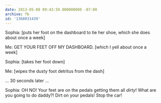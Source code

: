 ```yaml
---
date: 2013-05-08 09:43:59.000000000 -07:00
archive: fb
id: '1368031439'
---
```


Sophia: [puts her foot on the dashboard to tie her shoe, which she does about once a week]

Me: GET YOUR FEET OFF MY DASHBOARD. [which I yell about once a week]

Sophia: [takes her foot down]

Me: [wipes the dusty foot detritus from the dash]

... 30 seconds later ...

Sophia: OH NO! Your feet are on the pedals getting them all *dirty*! What are you going to do daddy?! Dirt on your pedals! Stop the car!
